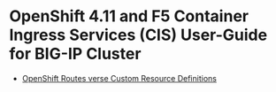 # OpenShift 4.11 and F5 Container Ingress Services (CIS) User-Guide for BIG-IP Cluster

* [OpenShift Routes verse Custom Resource Definitions](https://github.com/mdditt2000/openshift-4-9/tree/main/route-vs-crd#readme)